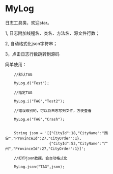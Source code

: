 # MyLog
日志工具类，欢迎star。  

1, 日志附加线程名、类名、方法名、源文件行数；  

2, 自动格式化json字符串；  

3，点击日志行数跳转到源码  



简单使用：  

        //默认TAG  
        
        MyLog.d("Test");  
        
        //指定TAG  
        
        MyLog.i("TAG","Test2");  
        
        //错误级别的，可以将日志写到文件，方便查看  
        
        MyLog.e("TAG","Crash");  
        

        String json = '[{"CityId":18,"CityName":"西安","ProvinceId":27,"CityOrder":1},
                        {"CityId":53,"CityName":"广州","ProvinceId":27,"CityOrder":1}]';  
                        
        //打印json数据，会自动格式化  
        
        MyLog.json("TAG",json);  
        
